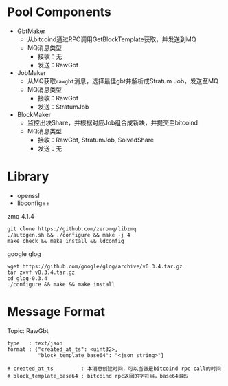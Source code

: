 Pool Components
==================

* GbtMaker
  * 从bitcoind通过RPC调用GetBlockTemplate获取，并发送到MQ
  * MQ消息类型
    * 接收：无
    * 发送：RawGbt
* JobMaker
  * 从MQ获取`rawgbt`消息，选择最佳gbt并解析成Stratum Job，发送至MQ
  * MQ消息类型
    * 接收：RawGbt
    * 发送：StratumJob
* BlockMaker
  * 监控出块Share，并根据对应Job组合成新块，并提交至bitcoind
  * MQ消息类型
    * 接收：RawGbt, StratumJob, SolvedShare
    * 发送：无


Library
============

* openssl
* libconfig++

zmq 4.1.4

```
git clone https://github.com/zeromq/libzmq
./autogen.sh && ./configure && make -j 4
make check && make install && ldconfig
```

google glog

```
wget https://github.com/google/glog/archive/v0.3.4.tar.gz
tar zxvf v0.3.4.tar.gz
cd glog-0.3.4
./configure && make && make install
```


Message Format
==============

Topic: RawGbt

```
type   : text/json
format : {"created_at_ts": <uint32>,
          "block_template_base64": "<json string>"}
          
# created_at_ts         : 本消息创建时间，可以当做是bitcoind rpc call的时间
# block_template_base64 : bitcoind rpc返回的字符串，base64编码
```
